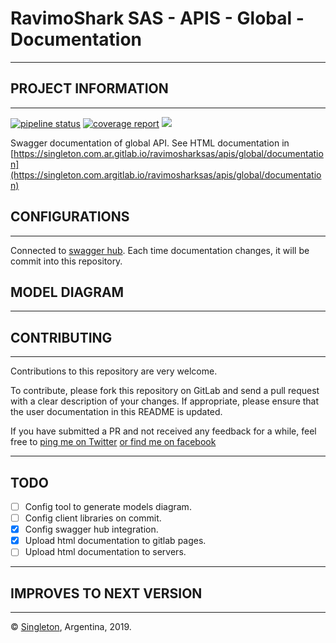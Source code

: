 # RavimoShark SAS - APIS - Global - Documentation

----------------------

## PROJECT INFORMATION

----------------------

[![pipeline status](https://gitlab.com/singleton.com.ar/ravimosharksas/apis/global/documentation/badges/master/pipeline.svg)](https://gitlab.com/singleton.com.ar/ravimosharksas/apis/global/documentation/commits/master)  [![coverage report](https://gitlab.com/singleton.com.ar/ravimosharksas/apis/global/documentation/badges/master/coverage.svg)](https://gitlab.com/singleton.com.ar/ravimosharksas/apis/global/documentation/commits/master)  <img src="http://online.swagger.io/validator?url=https://online.swagger.io/validator?url=https://global.apis.singleton.com.ar/ravimosharksas.gitlab.io/documentation/swagger.yaml">

Swagger documentation of global API. See HTML documentation in
[https://singleton.com.ar.gitlab.io/ravimosharksas/apis/global/documentation](https://singleton.com.argitlab.io/ravimosharksas/apis/global/documentation)

## CONFIGURATIONS

----------------------

Connected to [swagger hub](https://app.swaggerhub.com/apis/ravimosharksas/Global). Each time documentation changes, it will be commit into this repository.

## MODEL DIAGRAM

----------------------

## CONTRIBUTING

----------------------

Contributions to this repository are very welcome.

To contribute, please fork this repository on GitLab and send a pull request with a clear description of your changes. If appropriate, please ensure that the user documentation in this README is updated.

If you have submitted a PR and not received any feedback for a while, feel free to [ping me on Twitter](https://twitter.com/patoperpetua) [or find me on facebook](https://www.facebook.com/pato.arg)

----------------------

## TODO

* [ ] Config tool to generate models diagram.
* [ ] Config client libraries on commit.
* [x] Config swagger hub integration.
* [x] Upload html documentation to gitlab pages.
* [ ] Upload html documentation to servers.

----------------------

## IMPROVES TO NEXT VERSION

----------------------

© [Singleton](http://www.singleton.com.ar), Argentina, 2019.
